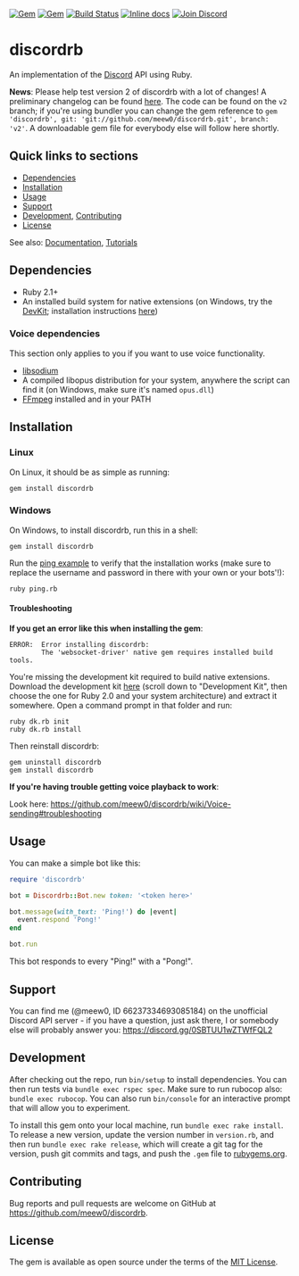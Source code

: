 [![Gem](https://img.shields.io/gem/v/discordrb.svg)](https://rubygems.org/gems/discordrb)
[![Gem](https://img.shields.io/gem/dt/discordrb.svg)](https://rubygems.org/gems/discordrb)
[![Build Status](https://travis-ci.org/meew0/discordrb.svg?branch=master)](https://travis-ci.org/meew0/discordrb)
[![Inline docs](http://inch-ci.org/github/meew0/discordrb.svg?branch=master&style=shields)](http://inch-ci.org/github/meew0/discordrb)
[![Join Discord](https://img.shields.io/badge/discord-join-7289DA.svg)](https://discord.gg/0SBTUU1wZTWfFQL2)
# discordrb

An implementation of the [Discord](https://discordapp.com/) API using Ruby.

**News**: Please help test version 2 of discordrb with a lot of changes! A preliminary changelog can be found [here](https://gist.github.com/meew0/ea120051da52604e7873b7cfaed4c40b). The code can be found on the `v2` branch; if you're using bundler you can change the gem reference to `gem 'discordrb', git: 'git://github.com/meew0/discordrb.git', branch: 'v2'`. A downloadable gem file for everybody else will follow here shortly.

## Quick links to sections

* [Dependencies](https://github.com/meew0/discordrb#dependencies)
* [Installation](https://github.com/meew0/discordrb#installation)
* [Usage](https://github.com/meew0/discordrb#usage)
* [Support](https://github.com/meew0/discordrb#support)
* [Development](https://github.com/meew0/discordrb#development), [Contributing](https://github.com/meew0/discordrb#contributing)
* [License](https://github.com/meew0/discordrb#license)

See also: [Documentation](http://www.rubydoc.info/gems/discordrb), [Tutorials](https://github.com/meew0/discordrb/wiki)

## Dependencies

* Ruby 2.1+
* An installed build system for native extensions (on Windows, try the [DevKit](http://rubyinstaller.org/downloads/); installation instructions [here](https://github.com/oneclick/rubyinstaller/wiki/Development-Kit#quick-start))

### Voice dependencies

This section only applies to you if you want to use voice functionality.
* [libsodium](https://github.com/meew0/discordrb/wiki/Installing-libsodium)
* A compiled libopus distribution for your system, anywhere the script can find it (on Windows, make sure it's named `opus.dll`)
* [FFmpeg](https://www.ffmpeg.org/download.html) installed and in your PATH

## Installation

### Linux

On Linux, it should be as simple as running:

    gem install discordrb

### Windows

On Windows, to install discordrb, run this in a shell:

    gem install discordrb

Run the [ping example](https://github.com/meew0/discordrb/blob/master/examples/ping.rb) to verify that the installation works (make sure to replace the username and password in there with your own or your bots'!):

    ruby ping.rb

#### Troubleshooting

**If you get an error like this when installing the gem**:

    ERROR:  Error installing discordrb:
            The 'websocket-driver' native gem requires installed build tools.

You're missing the development kit required to build native extensions. Download the development kit [here](http://rubyinstaller.org/downloads/) (scroll down to "Development Kit", then choose the one for Ruby 2.0 and your system architecture) and extract it somewhere. Open a command prompt in that folder and run:

    ruby dk.rb init
    ruby dk.rb install

Then reinstall discordrb:

    gem uninstall discordrb
    gem install discordrb

**If you're having trouble getting voice playback to work**:

Look here: https://github.com/meew0/discordrb/wiki/Voice-sending#troubleshooting

## Usage

You can make a simple bot like this:

```ruby
require 'discordrb'

bot = Discordrb::Bot.new token: '<token here>'

bot.message(with_text: 'Ping!') do |event|
  event.respond 'Pong!'
end

bot.run
```

This bot responds to every "Ping!" with a "Pong!".

## Support

You can find me (@meew0, ID 66237334693085184) on the unofficial Discord API server - if you have a question, just ask there, I or somebody else will probably answer you: https://discord.gg/0SBTUU1wZTWfFQL2

## Development

After checking out the repo, run `bin/setup` to install dependencies. You can then run tests via `bundle exec rspec spec`. Make sure to run rubocop also: `bundle exec rubocop`. You can also run `bin/console` for an interactive prompt that will allow you to experiment.

To install this gem onto your local machine, run `bundle exec rake install`. To release a new version, update the version number in `version.rb`, and then run `bundle exec rake release`, which will create a git tag for the version, push git commits and tags, and push the `.gem` file to [rubygems.org](https://rubygems.org).

## Contributing

Bug reports and pull requests are welcome on GitHub at https://github.com/meew0/discordrb.


## License

The gem is available as open source under the terms of the [MIT License](http://opensource.org/licenses/MIT).

